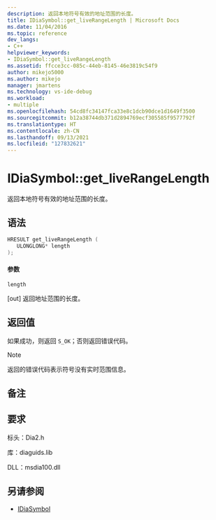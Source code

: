```yaml
---
description: 返回本地符号有效的地址范围的长度。
title: IDiaSymbol::get_liveRangeLength | Microsoft Docs
ms.date: 11/04/2016
ms.topic: reference
dev_langs:
- C++
helpviewer_keywords:
- IDiaSymbol::get_liveRangeLength
ms.assetid: ffcce3cc-085c-44eb-8145-46e3819c54f9
author: mikejo5000
ms.author: mikejo
manager: jmartens
ms.technology: vs-ide-debug
ms.workload:
- multiple
ms.openlocfilehash: 54cd8fc34147fca33e8c1dcb90dce1d1649f3500
ms.sourcegitcommit: b12a38744db371d2894769ecf305585f9577792f
ms.translationtype: HT
ms.contentlocale: zh-CN
ms.lasthandoff: 09/13/2021
ms.locfileid: "127832621"
---
```

# <a name="idiasymbolget_liverangelength"></a>IDiaSymbol::get_liveRangeLength
返回本地符号有效的地址范围的长度。

## <a name="syntax"></a>语法

```C++
HRESULT get_liveRangeLength ( 
   ULONGLONG* length
);
```

#### <a name="parameters"></a>参数
 `length`

[out] 返回地址范围的长度。

## <a name="return-value"></a>返回值
 如果成功，则返回 `S_OK`；否则返回错误代码。

> [!NOTE]
> 返回的错误代码表示符号没有实时范围信息。

## <a name="remarks"></a>备注

## <a name="requirements"></a>要求
 标头：Dia2.h

 库：diaguids.lib

 DLL：msdia100.dll

## <a name="see-also"></a>另请参阅
- [IDiaSymbol](../../debugger/debug-interface-access/idiasymbol.md)
